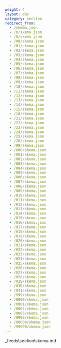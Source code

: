 ```yaml
---
weight: 4
layout: doc
category: section
redirect_from:
  - /skema.json
  - /0/skema.json
  - /0/skema.json
  - /00/skema.json
  - /01/skema.json
  - /02/skema.json
  - /03/skema.json
  - /04/skema.json
  - /05/skema.json
  - /06/skema.json
  - /07/skema.json
  - /08/skema.json
  - /09/skema.json
  - /10/skema.json
  - /11/skema.json
  - /12/skema.json
  - /13/skema.json
  - /14/skema.json
  - /15/skema.json
  - /16/skema.json
  - /21/skema.json
  - /22/skema.json
  - /23/skema.json
  - /24/skema.json
  - /25/skema.json
  - /26/skema.json
  - /99/skema.json
  - /000/skema.json
  - /001/skema.json
  - /002/skema.json
  - /003/skema.json
  - /004/skema.json
  - /005/skema.json
  - /006/skema.json
  - /007/skema.json
  - /008/skema.json
  - /009/skema.json
  - /010/skema.json
  - /011/skema.json
  - /012/skema.json
  - /013/skema.json
  - /014/skema.json
  - /015/skema.json
  - /016/skema.json
  - /017/skema.json
  - /018/skema.json
  - /019/skema.json
  - /020/skema.json
  - /021/skema.json
  - /022/skema.json
  - /023/skema.json
  - /024/skema.json
  - /025/skema.json
  - /026/skema.json
  - /027/skema.json
  - /028/skema.json
  - /029/skema.json
  - /030/skema.json
  - /031/skema.json
  - /999/skema.json
  - /0000/skema.json
  - /0001/skema.json
  - /0002/skema.json
  - /0003/skema.json
  - /9999/skema.json
  - /00000/skema.json
  - /99999/skema.json
---
```

<div>_feeds\section\skema.md</div>